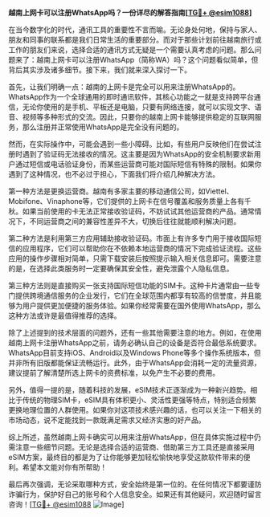 **越南上网卡可以注册WhatsApp吗？一份详尽的解答指南[[TG💪+ @esim1088](https://t.me/s/esim1088)]**

在当今数字化的时代，通讯工具的重要性不言而喻。无论身处何地，保持与家人、朋友和同事的联系都是我们日常生活的重要部分。而对于那些计划前往越南旅行或工作的朋友们来说，选择合适的通讯方式无疑是一个需要认真考虑的问题。那么问题来了：越南上网卡可以注册WhatsApp（简称WA）吗？这个问题看似简单，但背后其实涉及诸多细节。接下来，我们就来深入探讨一下。

首先，让我们明确一点：越南的上网卡是完全可以用来注册WhatsApp的。WhatsApp作为一个全球通用的即时通讯软件，其核心功能之一就是支持跨平台通信，无论你使用的是手机、平板还是电脑，只要有网络连接，就可以实现文字、语音、视频等多种形式的交流。因此，只要你的越南上网卡能够提供稳定的互联网服务，那么注册并正常使用WhatsApp是完全没有问题的。

然而，在实际操作中，可能会遇到一些小障碍。比如，有些用户反映他们在尝试注册时遇到了验证码无法接收的情况。这主要是因为WhatsApp的安全机制要求新用户通过短信或电话验证身份，而某些运营商可能对国际短信有特殊的限制。如果你遇到了这种情况，也不必过于担心，下面我们将介绍几种解决方法。

第一种方法是更换运营商。越南有多家主要的移动通信公司，如Viettel、Mobifone、Vinaphone等，它们提供的上网卡在信号覆盖和服务质量上各有千秋。如果当前使用的卡无法正常接收验证码，不妨试试其他运营商的产品。通常情况下，不同运营商之间的兼容性差异不大，切换后往往就能顺利解决问题。

第二种方法是利用第三方应用辅助接收验证码。市面上有许多专门用于接收国际短信的应用程序，它们可以帮助你在不依赖本地运营商的情况下完成验证流程。这些应用的操作步骤相对简单，只需下载安装后按照提示输入相关信息即可。需要注意的是，在选择此类服务时一定要确保其安全性，避免泄露个人隐私信息。

第三种方法则是直接购买一张支持国际短信功能的SIM卡。这种卡片通常由一些专门提供跨境通信服务的企业发行，它们在全球范围内都享有较高的信誉度，并且能够为用户提供更加便捷的服务体验。如果你经常需要在国外使用WhatsApp，那么这种方法或许是最值得推荐的选择。

除了上述提到的技术层面的问题外，还有一些其他需要注意的地方。例如，在使用越南上网卡注册WhatsApp之前，请务必确认自己的设备是否符合最低系统要求。WhatsApp目前支持iOS、Android以及Windows Phone等多个操作系统版本，但并非所有旧版都能保证流畅运行。此外，由于WhatsApp会消耗一定的流量资源，建议提前了解清楚所选上网卡的资费标准，以免产生不必要的费用。

另外，值得一提的是，随着科技的发展，eSIM技术正逐渐成为一种新兴趋势。相比于传统的物理SIM卡，eSIM具有体积更小、灵活性更强等特点，特别适合频繁更换地理位置的人群使用。如果你对这项技术感兴趣的话，也可以关注一下相关的市场动态，说不定能找到一款既满足需求又经济实惠的好产品。

综上所述，虽然越南上网卡确实可以用来注册WhatsApp，但在具体实施过程中仍需注意一些细节问题。无论是选择合适的运营商、借助第三方工具还是直接采用eSIM方案，最终目的都是为了让你能够更加轻松愉快地享受这款软件带来的便利。希望本文能对你有所帮助！

最后再次强调，无论采取哪种方式，安全始终是第一位的。在任何情况下都要谨防诈骗行为，保护好自己的账号和个人信息安全。如果还有其他疑问，欢迎随时留言咨询！[[TG💪+ @esim1088](https://t.me/s/esim1088) ![Image](https://i.postimg.cc/4NQfJmqS/Snipaste-2025-05-13-00-14-12.png)]